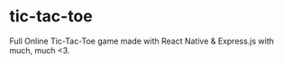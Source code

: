 # tic-tac-toe
Full Online Tic-Tac-Toe game made with React Native &amp; Express.js with much, much &lt;3.
